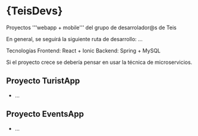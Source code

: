 # {TeisDevs}
Proyectos '''webapp + mobile''' del grupo de desarrolador@s de Teis

En general, se seguirá la siguiente ruta de desarrollo:
...

Tecnologías
Frontend: React + Ionic
Backend: Spring + MySQL

Si el proyecto crece se debería pensar en usar la técnica de microservicios.



## Proyecto TuristApp
* ...

## Proyecto EventsApp
* ...
